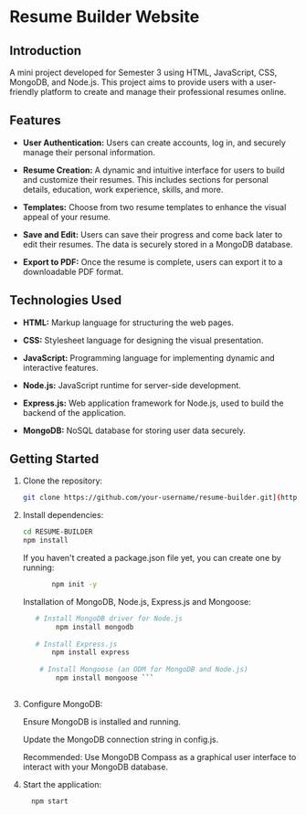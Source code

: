 # Resume Builder Website

## Introduction

A mini project developed for Semester 3 using HTML, JavaScript, CSS, MongoDB, and Node.js. This project aims to provide users with a user-friendly platform to create and manage their professional resumes online.

## Features

- **User Authentication:** Users can create accounts, log in, and securely manage their personal information.

- **Resume Creation:** A dynamic and intuitive interface for users to build and customize their resumes. This includes sections for personal details, education, work experience, skills, and more.
  
- **Templates:** Choose from two resume templates to enhance the visual appeal of your resume.

- **Save and Edit:** Users can save their progress and come back later to edit their resumes. The data is securely stored in a MongoDB database.

- **Export to PDF:** Once the resume is complete, users can export it to a downloadable PDF format.

## Technologies Used

- **HTML:** Markup language for structuring the web pages.

- **CSS:** Stylesheet language for designing the visual presentation.

- **JavaScript:** Programming language for implementing dynamic and interactive features.

- **Node.js:** JavaScript runtime for server-side development.

- **Express.js:** Web application framework for Node.js, used to build the backend of the application.

- **MongoDB:** NoSQL database for storing user data securely.


## Getting Started

1. Clone the repository:
      ```bash
      git clone https://github.com/your-username/resume-builder.git](https://github.com/DEE-KRISH/Resume-Builder.git
      ```

3. Install dependencies:
      ```bash
      cd RESUME-BUILDER
      npm install
      ```
      
   If you haven't created a package.json file yet, you can create one by running:
         
    ```bash
           npm init -y
     ```
    

   Installation of MongoDB, Node.js, Express.js and Mongoose:
    ```bash
       # Install MongoDB driver for Node.js
            npm install mongodb
         
       # Install Express.js
           npm install express
              
        # Install Mongoose (an ODM for MongoDB and Node.js)
            npm install mongoose ```
  

3. Configure MongoDB:
  
    Ensure MongoDB is installed and running.

    Update the MongoDB connection string in config.js.

   Recommended:
     Use MongoDB Compass as a graphical user interface to interact with your MongoDB database. 

5. Start the application:
   
    ```bash
      npm start
    ```
